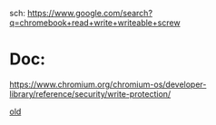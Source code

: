 sch: https://www.google.com/search?q=chromebook+read+write+writeable+screw

# Doc:
https://www.chromium.org/chromium-os/developer-library/reference/security/write-protection/

[old](https://chromium.googlesource.com/chromiumos/docs/+/master/write_protection.md)
